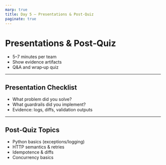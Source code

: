 ```yaml
---
marp: true
title: Day 5 — Presentations & Post‑Quiz
paginate: true
---
```


# Presentations & Post‑Quiz

- 5–7 minutes per team
- Show evidence artifacts
- Q&A and wrap‑up quiz

---

## Presentation Checklist

- What problem did you solve?
- What guardrails did you implement?
- Evidence: logs, diffs, validation outputs

---

## Post‑Quiz Topics

- Python basics (exceptions/logging)
- HTTP semantics & retries
- Idempotence & diffs
- Concurrency basics

